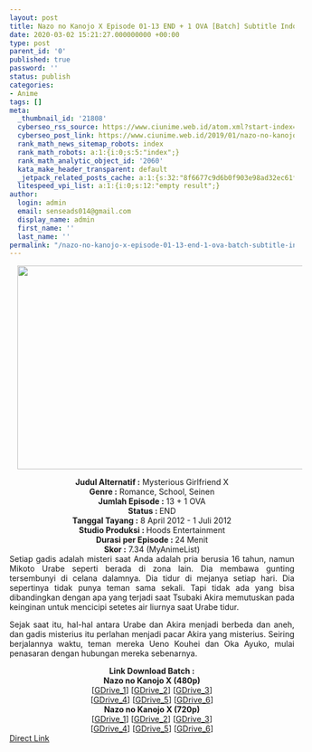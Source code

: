 ```yaml
---
layout: post
title: Nazo no Kanojo X Episode 01-13 END + 1 OVA [Batch] Subtitle Indonesia
date: 2020-03-02 15:21:27.000000000 +00:00
type: post
parent_id: '0'
published: true
password: ''
status: publish
categories:
- Anime
tags: []
meta:
  _thumbnail_id: '21808'
  cyberseo_rss_source: https://www.ciunime.web.id/atom.xml?start-index=1051&max-results=150
  cyberseo_post_link: https://www.ciunime.web.id/2019/01/nazo-no-kanojo-x-episode-01-13-end-1.html
  rank_math_news_sitemap_robots: index
  rank_math_robots: a:1:{i:0;s:5:"index";}
  rank_math_analytic_object_id: '2060'
  kata_make_header_transparent: default
  _jetpack_related_posts_cache: a:1:{s:32:"8f6677c9d6b0f903e98ad32ec61f8deb";a:2:{s:7:"expires";i:1663332930;s:7:"payload";a:0:{}}}
  litespeed_vpi_list: a:1:{i:0;s:12:"empty result";}
author:
  login: admin
  email: senseads014@gmail.com
  display_name: admin
  first_name: ''
  last_name: ''
permalink: "/nazo-no-kanojo-x-episode-01-13-end-1-ova-batch-subtitle-indonesia/"
---
```

<div class="separator" style="clear: both; text-align: center;"><a href="https://1.bp.blogspot.com/-Iz9BOSsrhQc/XDi5up_HkmI/AAAAAAAAHGQ/DMMchZn_TXE29OuMPVeZg5xXNNJVXQDMQCLcBGAs/s1600/Nazo%2Bno%2BKanojo%2BX.jpg" imageanchor="1" style="margin-left: 1em; margin-right: 1em;"><img border="0" data-original-height="720" data-original-width="1280" height="360" src="{{ site.baseurl }}/assets/2020/03/Nazo%2Bno%2BKanojo%2BX.jpg" width="640" /></a></div>
<p>
<div style="text-align: center;"><b>Judul Alternatif :</b> <b></b>Mysterious Girlfriend X</div>
<div style="text-align: center;"><b><b>Genre :</b></b> Romance, School, Seinen</div>
<div style="text-align: center;"><b>Jumlah Episode :</b> 13 + 1 OVA<br /><b>Status :&nbsp;</b>END<br /><b>Tanggal Tayang :</b> 8 April 2012 - 1 Juli 2012<br /><b>Studio Produksi : </b>Hoods Entertainment<br /><b>Durasi per Episode :&nbsp;</b>24 Menit</div>
<div style="text-align: center;"><b>Skor :</b> 7.34 (MyAnimeList)</div>
<div style="text-align: justify;"></div>
<div style="text-align: justify;">Setiap gadis adalah misteri saat Anda adalah pria berusia 16 tahun, namun Mikoto Urabe seperti berada di zona lain. Dia membawa gunting tersembunyi di celana dalamnya. Dia tidur di mejanya setiap hari. Dia sepertinya tidak punya teman sama sekali. Tapi tidak ada yang bisa dibandingkan dengan apa yang terjadi saat Tsubaki Akira memutuskan pada keinginan untuk mencicipi setetes air liurnya saat Urabe tidur.</p>
<p>Sejak saat itu, hal-hal antara Urabe dan Akira menjadi berbeda dan aneh, dan gadis misterius itu perlahan menjadi pacar Akira yang misterius. Seiring berjalannya waktu, teman mereka Ueno Kouhei dan Oka Ayuko, mulai penasaran dengan hubungan mereka sebenarnya.</p></div>
<div style="text-align: justify;"></div>
<div style="text-align: justify;"></div>
<div style="text-align: center;"><b>Link Download Batch :</b></div>
<div style="text-align: center;">
<div style="text-align: center;"><b>Nazo no Kanojo X (480p)</b></div>
</div>
<div style="text-align: center;">[<a href="https://drive.google.com/uc?id=1zrsfuBECwAV9w7Hix0PX_dLwNkeMBklN" target="_blank" rel="noopener">GDrive_1</a>] [<a href="https://drive.google.com/uc?id=1hQW2bjwgwTpYgDyUiwmX9gdshl5uobsy" target="_blank" rel="noopener">GDrive_2</a>] [<a href="https://drive.google.com/uc?id=19JxoychAos3_Yb46saEgsYzyTrHNh3q2" target="_blank" rel="noopener">GDrive_3</a>]<br />[<a href="https://drive.google.com/uc?id=1ay9ZvRU19BhGSLZ5QykjRogpEPdLgR_M" target="_blank" rel="noopener">GDrive_4</a>] [<a href="https://drive.google.com/uc?id=1EXK92RFImWYzCUQkBDPpHQohN0lu4hKl" target="_blank" rel="noopener">GDrive_5</a>] [<a href="https://drive.google.com/uc?id=1tWKKyretGRsPKmksDTm0vgCJPFkWXDgK" target="_blank" rel="noopener">GDrive_6</a>]</div>
<div style="text-align: center;"><b>Nazo no Kanojo X (720p)</b><br />[<a href="https://drive.google.com/uc?id=1iMmoYMqga3LVQFIbCdflg0WIATBpL-2_" target="_blank" rel="noopener">GDrive_1</a>] [<a href="https://drive.google.com/uc?id=1EMIYrBtlaUvhNjPTRFOGQqpAXPJtAt7l" target="_blank" rel="noopener">GDrive_2</a>] [<a href="https://drive.google.com/uc?id=12l0X1X5hTlTU5lTNURwu0g72HTQMsh0E" target="_blank" rel="noopener">GDrive_3</a>]<br />[<a href="https://drive.google.com/uc?id=1NQlDTji38GfYpl6LNcBgsoBNAG5LAKeA" target="_blank" rel="noopener">GDrive_4</a>] [<a href="https://drive.google.com/uc?id=15U9O84Nowvv1wjfvc1DLaiSNk4-H7PfD" target="_blank" rel="noopener">GDrive_5</a>] [<a href="https://drive.google.com/uc?id=1BgLdSO8LFBhWJBIdqJX8ztizvhhhdaRp" target="_blank" rel="noopener">GDrive_6</a>]</div>
<link rel="stylesheet" href="https://cdnjs.cloudflare.com/ajax/libs/font-awesome/4.7.0/css/font-awesome.min.css" />
<div class="divbtn"> <a href="https://handymansurrender.com/fihup8buzv?key=94550f7ce39444073321dde3b8782f97" class="btn"><i class="fa fa-download"></i> Direct Link</a> </div>
